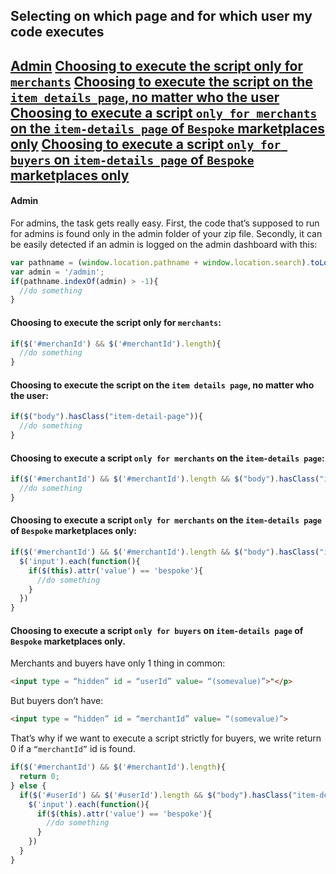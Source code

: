 ## Selecting on which page and for which user my code executes ##
[Admin](https://github.com/Arcadier/Tutorials#admin)
[Choosing to execute the script only for `merchants`](https://github.com/Arcadier/Tutorials#choosing-to-execute-the-script-only-for-merchants)
[Choosing to execute the script on the `item details page`, no matter who the user](https://github.com/Arcadier/Tutorials#choosing-to-execute-the-script-on-the-item-details-page-no-matter-who-the-user)
[Choosing to execute a script `only for merchants` on the `item-details page` of `Bespoke` marketplaces only](https://github.com/Arcadier/Tutorials#choosing-to-execute-a-script-only-for-merchants-on-the-item-details-page-of-bespoke-marketplaces-only)
[Choosing to execute a script `only for buyers` on `item-details page` of `Bespoke` marketplaces only](https://github.com/Arcadier/Tutorials#choosing-to-execute-a-script-only-for-buyers-on-item-details-page-of-bespoke-marketplaces-only)
---
#### Admin ####
For admins, the task gets really easy. First, the code that’s supposed to run for admins is
found only in the admin folder of your zip file.
Secondly, it can be easily detected if an admin is logged on the admin dashboard with this:
```javascript
var pathname = (window.location.pathname + window.location.search).toLowerCase();
var admin = '/admin';
if(pathname.indexOf(admin) > -1){ 
  //do something
}
```
#### Choosing to execute the script only for `merchants`:
```javascript
if($('#merchanId') && $('#merchantId').length){ 
  //do something
}
```

#### Choosing to execute the script on the `item details page`, no matter who the user:
```javascript
if($("body").hasClass("item-detail-page")){ 
  //do something
}
```
#### Choosing to execute a script `only for merchants` on the `item-details page`:
```javascript
if($('#merchantId') && $('#merchantId').length && $("body").hasClass("item-detail-page")){ 
  //do something
}
```
#### Choosing to execute a script `only for merchants` on the `item-details page` of `Bespoke` marketplaces only:
```javascript
if($('#merchantId') && $('#merchantId').length && $("body").hasClass("item-detail-page")){ 
  $('input').each(function(){
    if($(this).attr('value') == 'bespoke'){
      //do something
    }
  })
}
```
#### Choosing to execute a script `only for buyers` on `item-details page` of `Bespoke` marketplaces only.
Merchants and buyers have only 1 thing in common:
```html
<input type = “hidden” id = “userId” value= “(somevalue)”>"</p>
```
But buyers don’t have:
```html
<input type = “hidden” id = “merchantId” value= “(somevalue)”>
```
That’s why if we want to execute a script strictly for buyers, we write return 0
if a `“merchantId”` id is found.
```javascript
if($('#merchantId') && $('#merchantId').length){
  return 0;
} else {
  if($('#userId') && $('#userId').length && $("body").hasClass("item-detail-page")){ 
    $('input').each(function(){
      if($(this).attr('value') == 'bespoke'){
        //do something
      }
    })
  }
}
```
